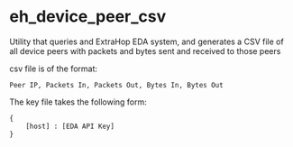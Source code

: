 # eh_device_peer_csvUtility that queries and ExtraHop EDA system, and generates a CSV file of all device peers with packets and bytes sent and received to those peers csv file is of the format:```Peer IP, Packets In, Packets Out, Bytes In, Bytes Out```The key file takes the following form:```{    [host] : [EDA API Key]}```